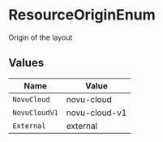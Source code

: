 # ResourceOriginEnum

Origin of the layout


## Values

| Name          | Value         |
| ------------- | ------------- |
| `NovuCloud`   | novu-cloud    |
| `NovuCloudV1` | novu-cloud-v1 |
| `External`    | external      |